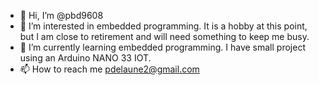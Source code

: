 - 👋 Hi, I’m @pbd9608
- 👀 I’m interested in embedded programming.  It is a hobby at this point, but I am close to retirement and will need something to keep me busy.
- 🌱 I’m currently learning embedded programming.  I have small project using an Arduino NANO 33 IOT.  
- 📫 How to reach me pdelaune2@gmail.com

<!---
pbd9608/pbd9608 is a ✨ special ✨ repository because its `README.md` (this file) appears on your GitHub profile.
You can click the Preview link to take a look at your changes.
--->
